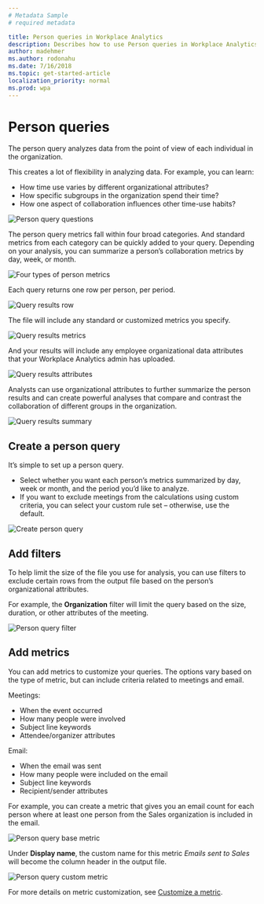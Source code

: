 ```yaml
---
# Metadata Sample
# required metadata

title: Person queries in Workplace Analytics 
description: Describes how to use Person queries in Workplace Analytics to analyze the collaboration of individuals in your organization, from the point of view of each individual.     
author: madehmer
ms.author: rodonahu
ms.date: 7/16/2018
ms.topic: get-started-article
localization_priority: normal 
ms.prod: wpa
---
```

# Person queries

The person query analyzes data from the point of view of each individual in the organization.

This creates a lot of flexibility in analyzing data. For example, you can learn:
* How time use varies by different organizational attributes?
* How specific subgroups in the organization spend their time?
* How one aspect of collaboration influences other time-use habits?

![Person query questions](../Images/WpA/Tutorials/Person1.png)

The person query metrics fall within four broad categories. And standard metrics from each category can be quickly added to your query. Depending on your analysis, you can summarize a person’s collaboration metrics by day, week, or month.

![Four types of person metrics](../Images/WpA/Tutorials/four-types-of-person-metrics.png)

Each query returns one row per person, per period.

![Query results row](../Images/WpA/tutorials/query-results-row.png)

The file will include any standard or customized metrics you specify.

![Query results metrics](../Images/WpA/Tutorials/query-results-metrics.png)

 And your results will include any employee organizational data attributes that your Workplace Analytics admin has uploaded.

![Query results attributes](../Images/WpA/Tutorials/query-results-attributes.png)

Analysts can use organizational attributes to further summarize the person results and can create powerful analyses that compare and contrast the collaboration of different groups in the organization.

![Query results summary](../Images/WpA/Tutorials/query-results-summarize.png)

## Create a person query

It’s simple to set up a person query.

* Select whether you want each person’s metrics summarized by day, week or month, and the period you’d like to analyze.
* If you want to exclude meetings from the calculations using custom criteria, you can select your custom rule set – otherwise, use the default.

![Create person query](../Images/WpA/Tutorials/create-person-query1.png)

## Add filters

To help limit the size of the file you use for analysis, you can use filters to exclude certain rows from the output file based on the person’s organizational attributes.

For example, the **Organization** filter will limit the query based on the size, duration, or other attributes of the meeting.

![Person query filter](../Images/WpA/Tutorials/query-filter.png)

## Add metrics

You can add metrics to customize your queries. The options vary based on the type of metric, but can include criteria related to meetings and email.

Meetings:
* When the event occurred
* How many people were involved
* Subject line keywords
* Attendee/organizer attributes

Email:
* When the email was sent
* How many people were included on the email
* Subject line keywords
* Recipient/sender attributes

For example, you can create a metric that gives you an email count for each person where at least one person from the Sales organization is included in the email.
 
 ![Person query base metric](../Images/WpA/Tutorials/query-base-metric.png)

Under **Display name**, the custom name for this metric _Emails sent to Sales_ will become the column header in the output file.

![Person query custom metric](../Images/WpA/Tutorials/query-custom-metric.png)

For more details on metric customization, see [Customize a metric](../Tutorials/customize-a-metric.md).